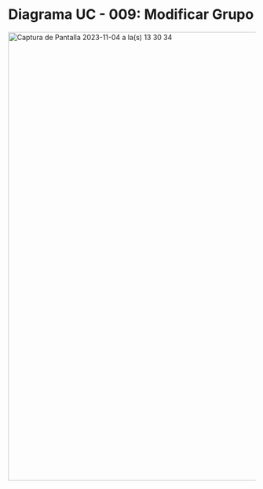 # Diagrama UC - 009: Modificar Grupo
<img width="913" alt="Captura de Pantalla 2023-11-04 a la(s) 13 30 34" src="https://github.com/amezcua04s/FCA-Proyecto-OO-01/assets/119078847/a83d01d5-d83f-4175-b72f-e76e45afe14c">

